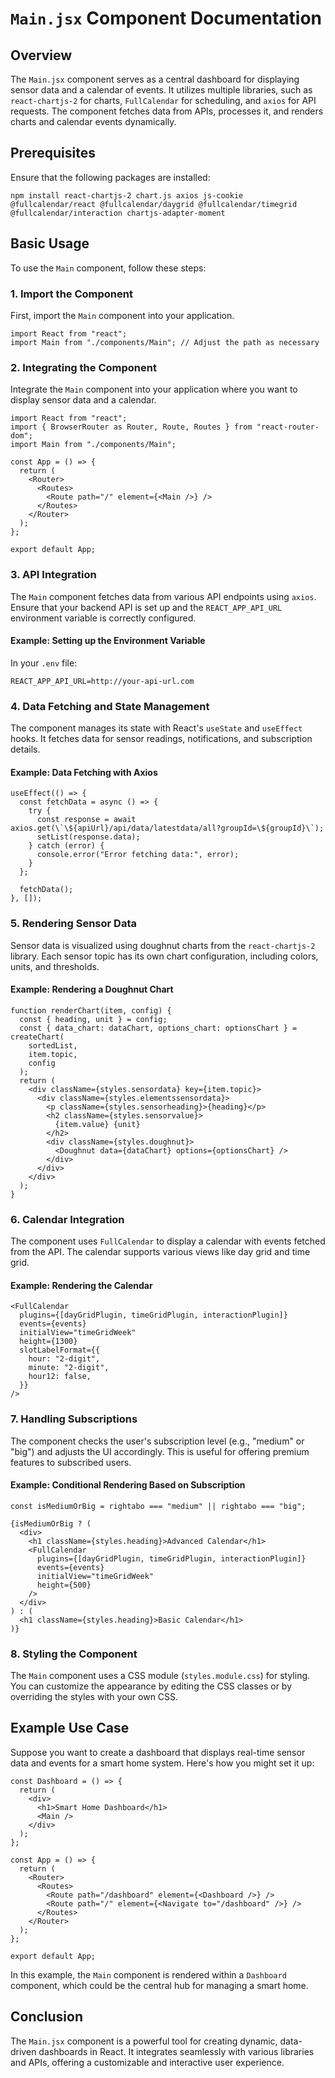 # `Main.jsx` Component Documentation

## Overview

The `Main.jsx` component serves as a central dashboard for displaying sensor data and a calendar of events. It utilizes multiple libraries, such as `react-chartjs-2` for charts, `FullCalendar` for scheduling, and `axios` for API requests. The component fetches data from APIs, processes it, and renders charts and calendar events dynamically.

## Prerequisites

Ensure that the following packages are installed:

```
npm install react-chartjs-2 chart.js axios js-cookie @fullcalendar/react @fullcalendar/daygrid @fullcalendar/timegrid @fullcalendar/interaction chartjs-adapter-moment
```

## Basic Usage

To use the `Main` component, follow these steps:

### 1. Import the Component

First, import the `Main` component into your application.

```
import React from "react";
import Main from "./components/Main"; // Adjust the path as necessary
```

### 2. Integrating the Component

Integrate the `Main` component into your application where you want to display sensor data and a calendar.

```
import React from "react";
import { BrowserRouter as Router, Route, Routes } from "react-router-dom";
import Main from "./components/Main";

const App = () => {
  return (
    <Router>
      <Routes>
        <Route path="/" element={<Main />} />
      </Routes>
    </Router>
  );
};

export default App;
```

### 3. API Integration

The `Main` component fetches data from various API endpoints using `axios`. Ensure that your backend API is set up and the `REACT_APP_API_URL` environment variable is correctly configured.

#### Example: Setting up the Environment Variable

In your `.env` file:

```
REACT_APP_API_URL=http://your-api-url.com
```

### 4. Data Fetching and State Management

The component manages its state with React's `useState` and `useEffect` hooks. It fetches data for sensor readings, notifications, and subscription details.

#### Example: Data Fetching with Axios

```
useEffect(() => {
  const fetchData = async () => {
    try {
      const response = await axios.get(\`\${apiUrl}/api/data/latestdata/all?groupId=\${groupId}\`);
      setList(response.data);
    } catch (error) {
      console.error("Error fetching data:", error);
    }
  };

  fetchData();
}, []);
```

### 5. Rendering Sensor Data

Sensor data is visualized using doughnut charts from the `react-chartjs-2` library. Each sensor topic has its own chart configuration, including colors, units, and thresholds.

#### Example: Rendering a Doughnut Chart

```
function renderChart(item, config) {
  const { heading, unit } = config;
  const { data_chart: dataChart, options_chart: optionsChart } = createChart(
    sortedList,
    item.topic,
    config
  );
  return (
    <div className={styles.sensordata} key={item.topic}>
      <div className={styles.elementssensordata}>
        <p className={styles.sensorheading}>{heading}</p>
        <h2 className={styles.sensorvalue}>
          {item.value} {unit}
        </h2>
        <div className={styles.doughnut}>
          <Doughnut data={dataChart} options={optionsChart} />
        </div>
      </div>
    </div>
  );
}
```

### 6. Calendar Integration

The component uses `FullCalendar` to display a calendar with events fetched from the API. The calendar supports various views like day grid and time grid.

#### Example: Rendering the Calendar

```
<FullCalendar
  plugins={[dayGridPlugin, timeGridPlugin, interactionPlugin]}
  events={events}
  initialView="timeGridWeek"
  height={1300}
  slotLabelFormat={{
    hour: "2-digit",
    minute: "2-digit",
    hour12: false,
  }}
/>
```

### 7. Handling Subscriptions

The component checks the user's subscription level (e.g., "medium" or "big") and adjusts the UI accordingly. This is useful for offering premium features to subscribed users.

#### Example: Conditional Rendering Based on Subscription

```
const isMediumOrBig = rightabo === "medium" || rightabo === "big";

{isMediumOrBig ? (
  <div>
    <h1 className={styles.heading}>Advanced Calendar</h1>
    <FullCalendar
      plugins={[dayGridPlugin, timeGridPlugin, interactionPlugin]}
      events={events}
      initialView="timeGridWeek"
      height={500}
    />
  </div>
) : (
  <h1 className={styles.heading}>Basic Calendar</h1>
)}
```

### 8. Styling the Component

The `Main` component uses a CSS module (`styles.module.css`) for styling. You can customize the appearance by editing the CSS classes or by overriding the styles with your own CSS.

## Example Use Case

Suppose you want to create a dashboard that displays real-time sensor data and events for a smart home system. Here's how you might set it up:

```
const Dashboard = () => {
  return (
    <div>
      <h1>Smart Home Dashboard</h1>
      <Main />
    </div>
  );
};

const App = () => {
  return (
    <Router>
      <Routes>
        <Route path="/dashboard" element={<Dashboard />} />
        <Route path="/" element={<Navigate to="/dashboard" />} />
      </Routes>
    </Router>
  );
};

export default App;
```

In this example, the `Main` component is rendered within a `Dashboard` component, which could be the central hub for managing a smart home.

## Conclusion

The `Main.jsx` component is a powerful tool for creating dynamic, data-driven dashboards in React. It integrates seamlessly with various libraries and APIs, offering a customizable and interactive user experience.
